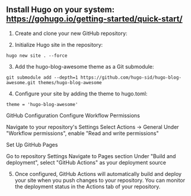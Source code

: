 ## Install Hugo on your system: https://gohugo.io/getting-started/quick-start/

1. Create and clone your new GitHub repository:

2. Initialize Hugo site in the repository:

```
hugo new site . --force
```

3. Add the hugo-blog-awesome theme as a Git submodule:

```
git submodule add --depth=1 https://github.com/hugo-sid/hugo-blog-awesome.git themes/hugo-blog-awesome
```

4. Configure your site by adding the theme to hugo.toml:

```
theme = 'hugo-blog-awesome'
```

GitHub Configuration
Configure Workflow Permissions

Navigate to your repository's Settings
Select Actions → General
Under "Workflow permissions", enable "Read and write permissions"

Set Up GitHub Pages

Go to repository Settings
Navigate to Pages section
Under "Build and deployment", select "GitHub Actions" as your deployment source

5. Once configured, GitHub Actions will automatically build and deploy your site when you push changes to your repository. You can monitor the deployment status in the Actions tab of your repository.
